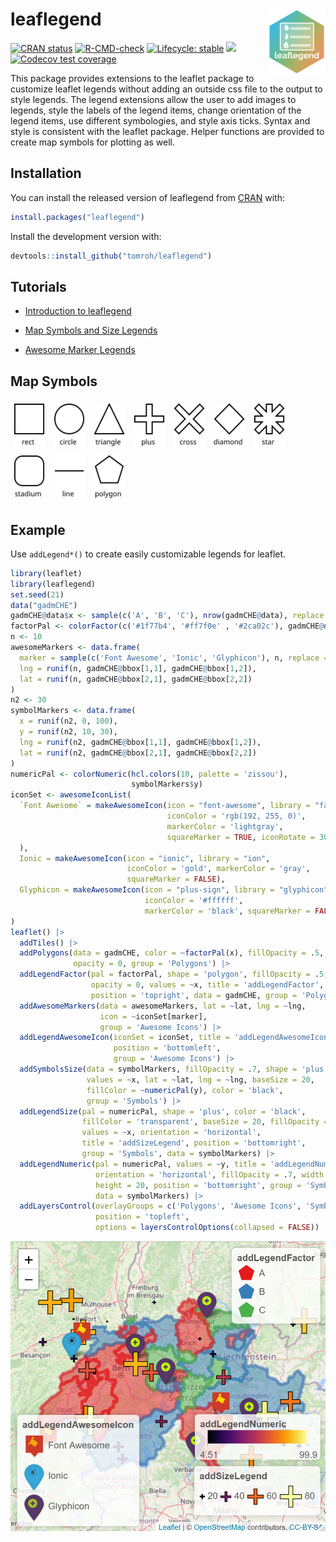 # leaflegend <a href='https://leaflegend.roh.engineering'><img src='man/figures/logo.png' align="right" height="106" /></a>

<!-- badges: start -->
[![CRAN status](https://www.r-pkg.org/badges/version/leaflegend)](https://CRAN.R-project.org/package=leaflegend)
[![R-CMD-check](https://github.com/tomroh/leaflegend/workflows/R-CMD-check/badge.svg)](https://github.com/tomroh/leaflegend/actions)
[![Lifecycle: stable](https://img.shields.io/badge/lifecycle-stable-brightgreen.svg)](https://lifecycle.r-lib.org/articles/stages.html#stable)
[![](https://cranlogs.r-pkg.org/badges/grand-total/leaflegend?color=green)](https://cran.r-project.org/package=leaflegend)
[![Codecov test coverage](https://codecov.io/gh/tomroh/leaflegend/branch/main/graph/badge.svg)](https://app.codecov.io/gh/tomroh/leaflegend?branch=main)
<!-- badges: end -->

This package provides extensions to the leaflet package to 
customize leaflet legends without adding an outside css file to the output 
to style legends. The legend extensions allow the user to add images to 
legends, style the labels of the  legend items, change orientation of the 
legend items, use different symbologies, and style axis ticks. Syntax and
style is consistent with the leaflet package. Helper functions are provided to 
create map symbols for plotting as well.

## Installation

You can install the released version of leaflegend from [CRAN](https://CRAN.R-project.org) with:

``` r
install.packages("leaflegend")
```

Install the development version with:

```r
devtools::install_github("tomroh/leaflegend")
```
## Tutorials

* [Introduction to leaflegend](https://roh.engineering/posts/2021/02/introduction-to-leaflegend/)

* [Map Symbols and Size Legends](https://roh.engineering/posts/2021/05/map-symbols-and-size-legends-for-leaflet/)

* [Awesome Marker Legends](https://roh.engineering/posts/2021/10/awesome-marker-legends-in-leaflet/)

## Map Symbols

<img src="man/figures/rect.svg" alt="rect" width = 50 height = 70 style="margin: 5px;"></img>
<img src="man/figures/circle.svg" alt="circle" width = 50 height = 70 style="margin: 5px;"></img>
<img src="man/figures/triangle.svg" alt="triangle" width = 50 height = 70 style="margin: 5px;"></img>
<img src="man/figures/plus.svg" alt="plus" width = 50 height = 70 style="margin: 5px;"></img>
<img src="man/figures/cross.svg" alt="cross" width = 50 height = 70 style="margin: 5px;"></img>
<img src="man/figures/diamond.svg" alt="diamond" width = 50 height = 70 style="margin: 5px;"></img>
<img src="man/figures/star.svg" alt="star" width = 50 height = 70 style="margin: 5px;"></img>
<img src="man/figures/stadium.svg" alt="stadium" width = 50 height = 70 style="margin: 5px;"></img>
<img src="man/figures/line.svg" alt="line" width = 50 height = 70 style="margin: 5px;"></img>
<img src="man/figures/polygon.svg" alt="polygon" width = 50 height = 70 style="margin: 5px;"></img>

## Example

Use `addLegend*()` to create easily customizable legends for leaflet.

``` r
library(leaflet)
library(leaflegend)
set.seed(21)
data("gadmCHE")
gadmCHE@data$x <- sample(c('A', 'B', 'C'), nrow(gadmCHE@data), replace = TRUE)
factorPal <- colorFactor(c('#1f77b4', '#ff7f0e' , '#2ca02c'), gadmCHE@data$x)
n <- 10
awesomeMarkers <- data.frame(
  marker = sample(c('Font Awesome', 'Ionic', 'Glyphicon'), n, replace = TRUE),
  lng = runif(n, gadmCHE@bbox[1,1], gadmCHE@bbox[1,2]),
  lat = runif(n, gadmCHE@bbox[2,1], gadmCHE@bbox[2,2])
)
n2 <- 30
symbolMarkers <- data.frame(
  x = runif(n2, 0, 100),
  y = runif(n2, 10, 30),
  lng = runif(n2, gadmCHE@bbox[1,1], gadmCHE@bbox[1,2]),
  lat = runif(n2, gadmCHE@bbox[2,1], gadmCHE@bbox[2,2])
)
numericPal <- colorNumeric(hcl.colors(10, palette = 'zissou'),
                           symbolMarkers$y)
iconSet <- awesomeIconList(
  `Font Awesome` = makeAwesomeIcon(icon = "font-awesome", library = "fa",
                                   iconColor = 'rgb(192, 255, 0)',
                                   markerColor = 'lightgray',
                                   squareMarker = TRUE, iconRotate = 30
  ),
  Ionic = makeAwesomeIcon(icon = "ionic", library = "ion",
                          iconColor = 'gold', markerColor = 'gray',
                          squareMarker = FALSE),
  Glyphicon = makeAwesomeIcon(icon = "plus-sign", library = "glyphicon",
                              iconColor = '#ffffff',
                              markerColor = 'black', squareMarker = FALSE)
)
leaflet() |>
  addTiles() |>
  addPolygons(data = gadmCHE, color = ~factorPal(x), fillOpacity = .5,
              opacity = 0, group = 'Polygons') |>
  addLegendFactor(pal = factorPal, shape = 'polygon', fillOpacity = .5,
                  opacity = 0, values = ~x, title = 'addLegendFactor',
                  position = 'topright', data = gadmCHE, group = 'Polygons') |>
  addAwesomeMarkers(data = awesomeMarkers, lat = ~lat, lng = ~lng,
                    icon = ~iconSet[marker],
                    group = 'Awesome Icons') |>
  addLegendAwesomeIcon(iconSet = iconSet, title = 'addLegendAwesomeIcon',
                       position = 'bottomleft',
                       group = 'Awesome Icons') |>
  addSymbolsSize(data = symbolMarkers, fillOpacity = .7, shape = 'plus',
                 values = ~x, lat = ~lat, lng = ~lng, baseSize = 20,
                 fillColor = ~numericPal(y), color = 'black',
                 group = 'Symbols') |>
  addLegendSize(pal = numericPal, shape = 'plus', color = 'black',
                fillColor = 'transparent', baseSize = 20, fillOpacity = .7,
                values = ~x, orientation = 'horizontal',
                title = 'addSizeLegend', position = 'bottomright',
                group = 'Symbols', data = symbolMarkers) |>
  addLegendNumeric(pal = numericPal, values = ~y, title = 'addLegendNumeric',
                   orientation = 'horizontal', fillOpacity = .7, width = 150,
                   height = 20, position = 'bottomright', group = 'Symbols',
                   data = symbolMarkers) |>
  addLayersControl(overlayGroups = c('Polygons', 'Awesome Icons', 'Symbols'),
                   position = 'topleft',
                   options = layersControlOptions(collapsed = FALSE))
```

<img src="man/figures/readme-example.png"></img>
